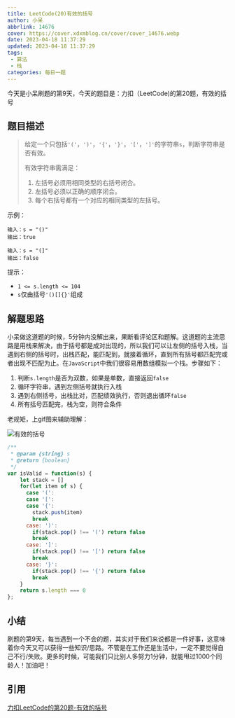 ```yaml
---
title: LeetCode(20)有效的括号
author: 小呆
abbrlink: 14676
cover: https://cover.xdxmblog.cn/cover/cover_14676.webp
date: 2023-04-18 11:37:29
updated: 2023-04-18 11:37:29
tags:
 - 算法
 - 栈
categories: 每日一题
---
```


今天是小呆刷题的第9天，今天的题目是：力扣（LeetCode)的第20题，有效的括号

## 题目描述

> 给定一个只包括`'('`，`')'`，`'{'`，`'}'`，`'['`，`']'`的字符串`s`，判断字符串是否有效。
>
> 有效字符串需满足：
>
> 1. 左括号必须用相同类型的右括号闭合。
> 2. 左括号必须以正确的顺序闭合。
> 3. 每个右括号都有一个对应的相同类型的左括号。

<!--more-->

示例：

```
输入：s = "()"
输出：true

输入：s = "(]"
输出：false
```

提示：

- `1 <= s.length <= 104`
- `s`仅由括号`'()[]{}'`组成

## 解题思路

小呆做这道题的时候，5分钟内没解出来，果断看评论区和题解。这道题的主流思路是用栈来解决，由于括号都是成对出现的，所以我们可以让左侧的括号入栈，当遇到右侧的括号时，出栈匹配，能匹配到，就接着循环，直到所有括号都匹配完或者出现不匹配为止。在`JavaScript`中我们很容易用数组模拟一个栈。步骤如下：

1. 判断`s.length`是否为双数，如果是单数，直接返回`false`
2. 循环字符串，遇到左侧括号就执行入栈
3. 遇到右侧括号，出栈比对，匹配绩效执行，否则退出循环`false`
4. 所有括号匹配完，栈为空，则符合条件

老规矩，上gif图来辅助理解：

![有效的括号](//img.xdxmblog.cn/images/image-202304180001.gif)

```javascript
/**
 * @param {string} s
 * @return {boolean}
 */
var isValid = function(s) {
    let stack = []
    for(let item of s) {
      case '(':
      case '[':
      case '{':
      	stack.push(item)
      	break
      case: ')':
      	if(stack.pop() !== '(') return false
      	break
      case: ']':
      	if(stack.pop() !== '[') return false
      	break
      case: '}':
      	if(stack.pop() !== '{') return false
      	break
    }
  	return s.length === 0
};
```

## 小结

刷题的第9天，每当遇到一个不会的题，其实对于我们来说都是一件好事，这意味着你今天又可以获得一些知识/思路。不管是在工作还是生活中，一定不要觉得自己不行/失败。更多的时候，可能我们只比别人多努力1分钟，就能甩过1000个同龄人！加油吧！

## 引用

[力扣LeetCode的第20题-有效的括号](https://leetcode.cn/problems/valid-parentheses/)
